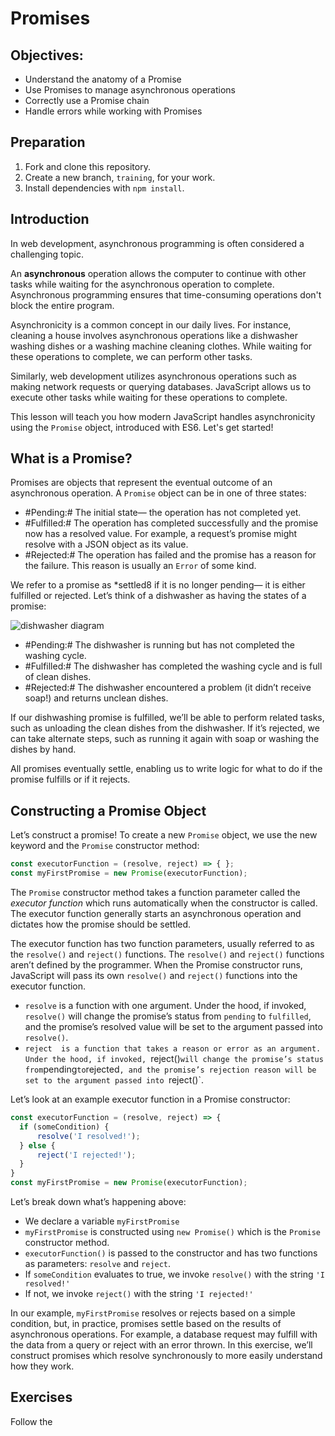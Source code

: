 # Promises

## Objectives:
- Understand the anatomy of a Promise
- Use Promises to manage asynchronous operations
- Correctly use a Promise chain
- Handle errors while working with Promises

## Preparation

1. Fork and clone this repository.
1. Create a new branch, `training`, for your work.
1. Install dependencies with `npm install`.

## Introduction
In web development, asynchronous programming is often considered a challenging topic.

An **asynchronous** operation allows the computer to continue with other tasks while waiting for the asynchronous operation to complete. Asynchronous programming ensures that time-consuming operations don't block the entire program.

Asynchronicity is a common concept in our daily lives. For instance, cleaning a house involves asynchronous operations like a dishwasher washing dishes or a washing machine cleaning clothes. While waiting for these operations to complete, we can perform other tasks.

Similarly, web development utilizes asynchronous operations such as making network requests or querying databases. JavaScript allows us to execute other tasks while waiting for these operations to complete.

This lesson will teach you how modern JavaScript handles asynchronicity using the `Promise` object, introduced with ES6. Let's get started!


## What is a Promise?
Promises are objects that represent the eventual outcome of an asynchronous operation. A `Promise` object can be in one of three states:

* #Pending:# The initial state— the operation has not completed yet.
* #Fulfilled:# The operation has completed successfully and the promise now has a resolved value. For example, a request’s promise might resolve with a JSON object as its value.
* #Rejected:# The operation has failed and the promise has a reason for the failure. This reason is usually an `Error` of some kind.

We refer to a promise as *settled8 if it is no longer pending— it is either fulfilled or rejected. Let’s think of a dishwasher as having the states of a promise:

![dishwasher diagram](https://content.codecademy.com/courses/learn-javascript-promises/Art-346-01.svg)

* #Pending:# The dishwasher is running but has not completed the washing cycle.
* #Fulfilled:# The dishwasher has completed the washing cycle and is full of clean dishes.
* #Rejected:# The dishwasher encountered a problem (it didn’t receive soap!) and returns unclean dishes.

If our dishwashing promise is fulfilled, we’ll be able to perform related tasks, such as unloading the clean dishes from the dishwasher. If it’s rejected, we can take alternate steps, such as running it again with soap or washing the dishes by hand.

All promises eventually settle, enabling us to write logic for what to do if the promise fulfills or if it rejects.

## Constructing a Promise Object
Let’s construct a promise! To create a new `Promise` object, we use the new keyword and the `Promise` constructor method:

```js
const executorFunction = (resolve, reject) => { };
const myFirstPromise = new Promise(executorFunction);
```

The `Promise` constructor method takes a function parameter called the *executor function* which runs automatically when the constructor is called. The executor function generally starts an asynchronous operation and dictates how the promise should be settled.

The executor function has two function parameters, usually referred to as the `resolve()` and `reject()` functions. The `resolve()` and `reject()` functions aren’t defined by the programmer. When the Promise constructor runs, JavaScript will pass its own `resolve()` and `reject()` functions into the executor function.

* `resolve` is a function with one argument. Under the hood, if invoked, `resolve()` will change the promise’s status from `pending` to `fulfilled`, and the promise’s resolved value will be set to the argument passed into `resolve()`.
* `reject  is a function that takes a reason or error as an argument. Under the hood, if invoked, `reject()` will change the promise’s status from `pending` to `rejected`, and the promise’s rejection reason will be set to the argument passed into `reject()`.

Let’s look at an example executor function in a Promise constructor:

```js
const executorFunction = (resolve, reject) => {
  if (someCondition) {
      resolve('I resolved!');
  } else {
      reject('I rejected!'); 
  }
}
const myFirstPromise = new Promise(executorFunction);
```

Let’s break down what’s happening above:

* We declare a variable `myFirstPromise`
* `myFirstPromise` is constructed using `new Promise()` which is the `Promise` constructor method.
* `executorFunction()` is passed to the constructor and has two functions as parameters: `resolve` and `reject`.
* If `someCondition` evaluates to true, we invoke `resolve()` with the string `'I resolved!'`
* If not, we invoke `reject()` with the string `'I rejected!'`

In our example, `myFirstPromise` resolves or rejects based on a simple condition, but, in practice, promises settle based on the results of asynchronous operations. For example, a database request may fulfill with the data from a query or reject with an error thrown. In this exercise, we’ll construct promises which resolve synchronously to more easily understand how they work.

## Exercises

Follow the 




